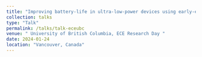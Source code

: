 ```yaml
---
title: "Improving battery-life in ultra-low-power devices using early-exit networks"
collection: talks
type: "Talk"
permalink: /talks/talk-eceubc
venue: " University of British Columbia, ECE Research Day "
date: 2024-01-24
location: "Vancouver, Canada"
---
```



